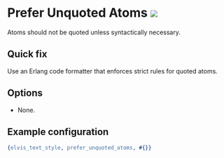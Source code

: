# Prefer Unquoted Atoms [![](https://img.shields.io/badge/since-4.0.0-blue)](https://github.com/inaka/elvis_core/releases/tag/4.0.0)

Atoms should not be quoted unless syntactically necessary.

## Quick fix

Use an Erlang code formatter that enforces strict rules for quoted atoms.

## Options

- None.

## Example configuration

```erlang
{elvis_text_style, prefer_unquoted_atoms, #{}}
```
